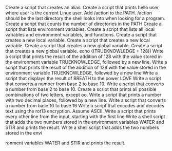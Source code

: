 Create a script that creates an alias.
Create a script that prints hello user, where user is the current Linux user.
Add /action to the PATH. /action should be the last directory the shell looks into when looking for a program.
Create a script that counts the number of directories in the PATH
Create a script that lists environment variables.
Create a script that lists all local variables and environment variables, and functions.
Create a script that creates a new local variable.
Create a script that creates a new local variable.
Create a script that creates a new global variable.
Create a script that creates a new global variable.
echo $(($TRUEKNOWLEDGE + 128))
Write a script that prints the result of the addition of 128 with the value stored in the environment variable TRUEKNOWLEDGE, followed by a new line.
Write a script that prints the result of the addition of 128 with the value stored in the environment variable TRUEKNOWLEDGE, followed by a new line
Write a script that displays the result of BREATH to the power LOVE
Write a script that converts a number from base 2 to base 10.
Write a script that converts a number from base 2 to base 10.
Create a script that prints all possible combinations of two letters, except oo.
Write a script that prints a number with two decimal places, followed by a new line.
Write a script that converts a number from base 10 to base 16
Write a script that encodes and decodes text using the rot13 encryption. Assume ASCII.
Write a script that prints every other line from the input, starting with the first line
Write a shell script that adds the two numbers stored in the environment variables WATER and STIR and prints the result.
Write a shell script that adds the two numbers stored in the envi

ronment variables WATER and STIR and prints the result.
